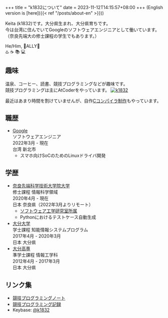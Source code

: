 +++
title = "k1832について"
date = 2023-11-12T14:15:57+08:00
+++
(English version is [here]({{< ref "/posts/about-en" >}}))

Keita (k1832)です。大分県生まれ、大分県育ちです。  
今は台湾に住んでいてGoogleのソフトウェアエンジニアとして働いています。  
（奈良先端大の修士課程の学生でもあります。）

He/Him, 🌈ALLY🌈  
♨️ ☕️ 📚 💻

## 趣味
温泉、コーヒー、読書、競技プログラミングなどが趣味です。  
競技プログラミングは主にAtCoderをやっています。
[![k1832](https://img.shields.io/endpoint?url=https%3A%2F%2Fatcoder-badges.now.sh%2Fapi%2Fatcoder%2Fjson%2Fk1832)](https://atcoder.jp/users/k1832)

最近はあまり時間を割けていませんが、自作[Cコンパイラ制作](https://github.com/k1832/jcc)もやっています。

## 職歴
- [Google](https://about.google/)  
ソフトウェアエンジニア  
2022年3月 - 現在  
台湾 新北市  
  - スマホ向けSoCのためのLinuxドライバ開発

## 学歴
- [奈良先端科学技術大学院大学](http://www.naist.jp/)  
修士課程 情報科学領域  
2020年4月 - 現在  
日本 奈良県（2022年3月よりリモート）  
  - [ソフトウェア工学研究室所属](https://naist-se.github.io/)
  - Pythonにおけるテストケース自動生成
- [大分大学](https://www.oita-u.ac.jp/)  
学士課程 知能情報システムプログラム  
2017年4月 - 2020年3月  
日本 大分県
- [大分高専](https://www.oita-ct.ac.jp/)  
準学士課程 情報工学科  
2012年4月 - 2017年3月  
日本 大分県

## リンク集
- [競技プログラミングノート](https://k1832.notion.site/PROGRAMMING-NOTES-200d3023d7024986b1478a707a2bc937)
- [競技プログラミング記録](https://docs.google.com/spreadsheets/d/1jNxP8s1AfC-zTiQ0d2iw7vdZQeODXDXKKpzWAsFK1lg/edit?usp=sharing)
- Keybase: [@k1832](https://keybase.io/k1832)
